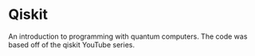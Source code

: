 # Qiskit
An introduction to programming with quantum computers. The code was based off of the qiskit YouTube series.
